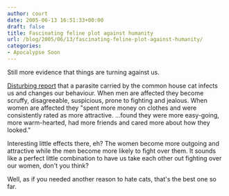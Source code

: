 ```yaml
---
author: court
date: 2005-06-13 16:51:33+00:00
draft: false
title: Fascinating feline plot against humanity
url: /blog/2005/06/13/fascinating-feline-plot-against-humanity/
categories:
- Apocalypse Soon
---
```


Still more evidence that things are turning against us.  

[Disturbing report](http://www.timesonline.co.uk/article/0,,8122-826557_1,00.html) that a parasite carried by the common house cat infects us and changes our behaviour.  When men are affected they become scruffy, disagreeable, suspicious, prone to fighting and jealous.  When women are affected they "spent more money on clothes and were consistently rated as more attractive. ...found they were more easy-going, more warm-hearted, had more friends and cared more about how they looked."

Interesting little effects there, eh?  The women become more outgoing and attractive while the men become more likely to fight over them.  It sounds like a perfect little combination to have us take each other out fighting over our women, don't you think?

Well, as if you needed another reason to hate cats, that's the best one so far.
